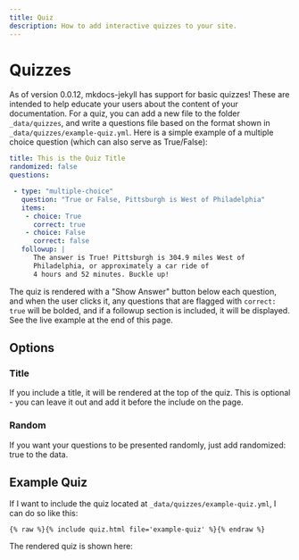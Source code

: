 ```yaml
---
title: Quiz
description: How to add interactive quizzes to your site.
---
```


# Quizzes

As of version 0.0.12, mkdocs-jekyll has support for basic quizzes! These are intended to help educate your users about the content of your documentation. For a quiz, you can add a new file to the folder `_data/quizzes`, and write a questions file based on the format shown in `_data/quizzes/example-quiz.yml`. Here is a simple example of a multiple choice question \(which can also serve as True/False\):

```yaml
title: This is the Quiz Title
randomized: false
questions:

 - type: "multiple-choice"
   question: "True or False, Pittsburgh is West of Philadelphia"
   items:
    - choice: True
      correct: true
    - choice: False
      correct: false
   followup: | 
      The answer is True! Pittsburgh is 304.9 miles West of 
      Philadelphia, or approximately a car ride of 
      4 hours and 52 minutes. Buckle up!
```

The quiz is rendered with a "Show Answer" button below each question, and when the user clicks it, any questions that are flagged with `correct: true` will be bolded, and if a followup section is included, it will be displayed. See the live example at the end of this page.

## Options

### Title

If you include a title, it will be rendered at the top of the quiz. This is optional - you can leave it out and add it before the include on the page.

### Random

If you want your questions to be presented randomly, just add randomized: true to the data.

## Example Quiz

If I want to include the quiz located at `_data/quizzes/example-quiz.yml`, I can do so like this:

```text
{% raw %}{% include quiz.html file='example-quiz' %}{% endraw %}
```

The rendered quiz is shown here:

